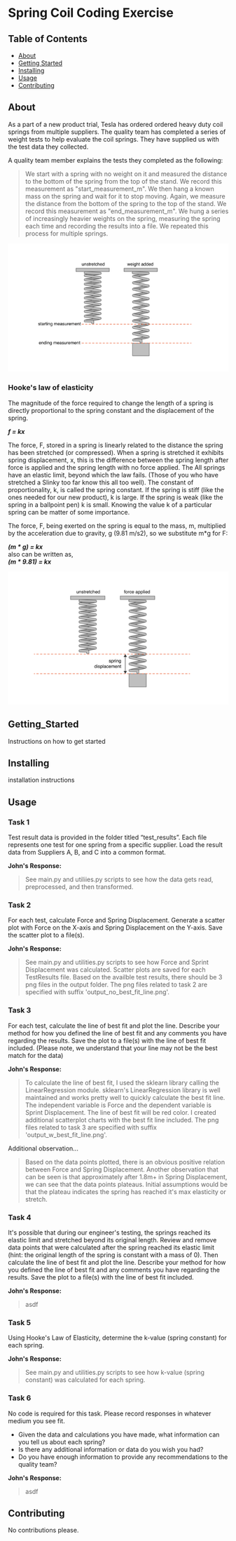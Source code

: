 # Spring Coil Coding Exercise

## Table of Contents
- [About](#about)
- [Getting Started](#getting_started)
- [Installing](#installing)
- [Usage](#usage)
- [Contributing](#Contributing)

## About
As a part of a new product trial, Tesla has ordered ordered heavy duty coil springs from multiple suppliers. The quality team has completed a series of weight tests to help evaluate the coil springs. They have supplied us with the test data they collected.

A quality team member explains the tests they completed as the following:
> We start with a spring with no weight on it and measured the distance to the bottom of the spring from the top of the stand. We record this measurement as "start_measurement_m". We then hang a known mass on the spring and wait for it to stop moving. Again, we measure the distance from the bottom of the spring to the top of the stand. We record this measurement as "end_measurement_m". We hung a series of increasingly heavier weights on the spring, measuring the spring each time and recording the results into a file. We repeated this process for multiple springs.

<p align="center">
  <img src='img/spring_test.png' alt='spring test' />
</p>

### Hooke's law of elasticity
The magnitude of the force required to change the length of a spring is directly proportional to the spring constant and the displacement of the spring.

  **_f = kx_**

The force, F, stored in a spring is linearly related to the distance the spring has been stretched (or compressed). When a spring is stretched it exhibits spring displacement, x, this is the difference between the spring length after force is applied and the spring length with no force applied. The All springs have an elastic limit, beyond which the law fails. (Those of you who have stretched a Slinky too far know this all too well). The constant of proportionality, k, is called the spring constant. If the spring is stiff (like the ones needed for our new product), k is large. If the spring is weak (like the spring in a ballpoint pen) k is small. Knowing the value k of a particular spring can be matter of some importance.

The force, F, being exerted on the spring is equal to the mass, m, multiplied by the acceleration due to gravity, g (9.81 m/s2), so we substitute m*g for F:

  **_(m * g) = kx_** <br />
  also can be written as, <br />
  **_(m * 9.81) = kx_**

<p align="center">
  <img src='img/spring_displace.png' alt='spring displacement' />
</p>

## Getting_Started
Instructions on how to get started

## Installing
installation instructions

## Usage

### Task 1
Test result data is provided in the folder titled “test_results”. Each file represents one test for one spring from a specific supplier. Load the result data from Suppliers A, B, and C into a common format.

**John's Response:**
> See main.py and utiliies.py scripts to see how the data gets read, preprocessed, and then transformed.  

### Task 2
For each test, calculate Force and Spring Displacement. Generate a scatter plot with Force on the X-axis and Spring Displacement on the Y-axis. Save the scatter plot to a file(s).

**John's Response:**
> See main.py and utilities.py scripts to see how Force and Sprint Displacement was calculated.  Scatter plots are saved for each TestResults file.  Based on the availble test results, there should be 3 png files in the output folder.  The png files related to task 2 are specified with suffix 'output_no_best_fit_line.png'.

### Task 3
For each test, calculate the line of best fit and plot the line. Describe your method for how you defined the line of best fit and any comments you have regarding the results. Save the plot to a file(s) with the line of best fit included. (Please note, we understand that your line may not be the best match for the data)

**John's Response:**
> To calculate the line of best fit, I used the sklearn library calling the LinearRegression module.  sklearn's LinearRegression library is well maintained and works pretty well to quickly calculate the best fit line.  The independent variable is Force and the dependent variable is Sprint Displacement.  The line of best fit will be red color.  I created additional scatterplot charts with the best fit line included.  The png files related to task 3 are specified with suffix 'output_w_best_fit_line.png'.

Additional observation...
> Based on the data points plotted, there is an obvious positive relation between Force and Spring Displacement.  Another observation that can be seen is that approximately after 1.8m+ in Spring Displacement, we can see that the data points plateaus.  Initial assumptions would be that the plateau indicates the spring has reached it's max elasticity or stretch.

### Task 4
It's possible that during our engineer's testing, the springs reached its elastic limit and stretched beyond its original length. Review and remove data points that were calculated after the spring reached its elastic limit (hint: the original length of the spring is constant with a mass of 0). Then calculate the line of best fit and plot the line. Describe your method for how you defined the line of best fit and any comments you have regarding the results. Save the plot to a file(s) with the line of best fit included.

**John's Response:**
> asdf

### Task 5
Using Hooke's Law of Elasticity, determine the k-value (spring constant) for each spring.

**John's Response:**
> See main.py and utilities.py scripts to see how k-value (spring constant) was calculated for each spring.

### Task 6
No code is required for this task. Please record responses in whatever medium you see fit.
- Given the data and calculations you have made, what information can you tell us about each spring?
- Is there any additional information or data do you wish you had?
- Do you have enough information to provide any recommendations to the quality team?

**John's Response:**
> asdf


## Contributing
No contributions please.
